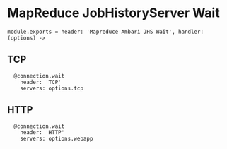 
# MapReduce JobHistoryServer Wait

    module.exports = header: 'Mapreduce Ambari JHS Wait', handler: (options) ->

## TCP

      @connection.wait
        header: 'TCP'
        servers: options.tcp

## HTTP

      @connection.wait
        header: 'HTTP'
        servers: options.webapp
